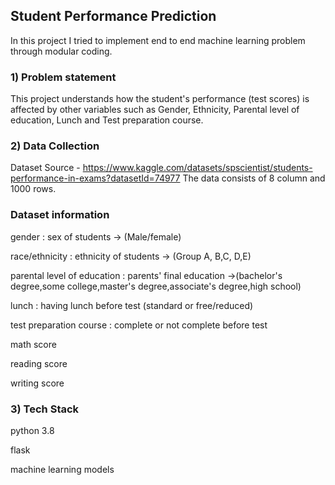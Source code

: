 ## Student Performance Prediction

In this project I tried to implement end to end machine learning problem through modular coding.

### 1) Problem statement

This project understands how the student's performance (test scores) is affected by other variables such as Gender, Ethnicity, Parental level of education, Lunch and Test preparation course.

### 2) Data Collection
Dataset Source - https://www.kaggle.com/datasets/spscientist/students-performance-in-exams?datasetId=74977
The data consists of 8 column and 1000 rows.

### Dataset information

gender : sex of students -> (Male/female)

race/ethnicity : ethnicity of students -> (Group A, B,C, D,E)

parental level of education : parents' final education ->(bachelor's degree,some college,master's degree,associate's degree,high school)

lunch : having lunch before test (standard or free/reduced)

test preparation course : complete or not complete before test

math score

reading score

writing score

### 3) Tech Stack

python 3.8

flask

machine learning models





